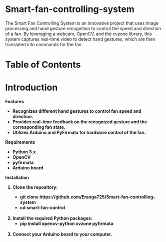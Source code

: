 # Smart-fan-controlling-system
The Smart Fan Controlling System is an innovative project that uses image processing and hand gesture recognition to control the speed and direction of a fan. By leveraging a webcam, OpenCV, and the cvzone library, this system captures real-time video to detect hand gestures, which are then translated into commands for the fan.

# Table of Contents

# Introduction
<b>Features
<ul style="list-style-type:disc;">
  <li>Recognizes different hand gestures to control fan speed and direction.</li>
  <li>Provides real-time feedback on the recognized gesture and the corresponding fan state.</li>
  <li>Utilizes Arduino and PyFirmata for hardware control of the fan.</li>
</ul>

<b>Requirements
<ul style="list-style-type:disc;">
  <li>Python 3.x</li>
  <li>OpenCV</li>
  <li>pyfirmata</li>
  <li>Arduino board</li>
</ul>

<b>Installation
<ol type="1">
  <li>Clone the repository:</li>
  <ul style="list-style-type:disc;">
    <li>git clone https://github.com/Eranga725/Smart-fan-controlling-system</li>
    <li>cd smart-fan-control</li>
  </ul>
  <br>
  <li>
    Install the required Python packages:
  <ul style="list-style-type:disc;">
    <li>pip install opencv-python cvzone pyfirmata</li>
  </ul>    
  </li>
<br>
<li>Connect your Arduino board to your computer.</li>
